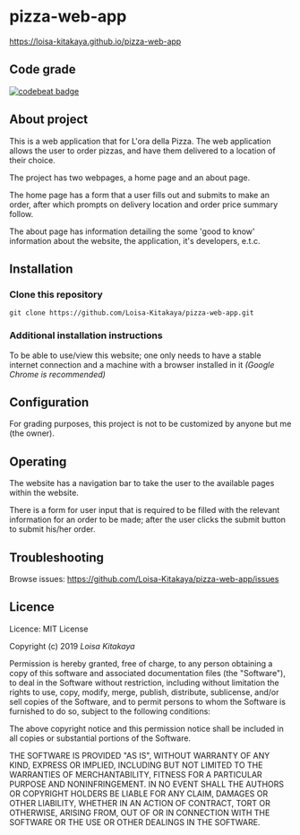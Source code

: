# pizza-web-app

<https://loisa-kitakaya.github.io/pizza-web-app>

## Code grade

[![codebeat badge](https://codebeat.co/badges/4d50f80e-dfe8-4202-90d5-313c6e6a161d)](https://codebeat.co/projects/github-com-loisa-kitakaya-pizza-web-app-master)

## About project

This is a web application that for L'ora della Pizza. The web application allows the user to order pizzas, and have them delivered to a location of their choice.

The project has two webpages, a home page and an about page.

The home page has a form that a user fills out and submits to make an order, after which prompts on delivery location and order price summary follow.

The about page has information detailing the some 'good to know' information about the website, the application, it's developers, e.t.c.

## Installation

### Clone this repository

```
git clone https://github.com/Loisa-Kitakaya/pizza-web-app.git

```

### Additional installation instructions

To be able to use/view this website; one only needs to have a stable internet connection and a machine with a browser installed in it _(Google Chrome is recommended)_

## Configuration

For grading purposes, this project is not to be customized by anyone but me (the owner).

## Operating

The website has a navigation bar to take the user to the available pages within the website.

There is a form for user input that is required to be filled with the relevant information for an order to be made; after the user clicks the submit button to submit his/her order.

## Troubleshooting

Browse issues: <https://github.com/Loisa-Kitakaya/pizza-web-app/issues>

## Licence

Licence: MIT License

Copyright (c) 2019 _Loisa Kitakaya_

Permission is hereby granted, free of charge, to any person obtaining a copy
of this software and associated documentation files (the "Software"), to deal
in the Software without restriction, including without limitation the rights
to use, copy, modify, merge, publish, distribute, sublicense, and/or sell
copies of the Software, and to permit persons to whom the Software is
furnished to do so, subject to the following conditions:

The above copyright notice and this permission notice shall be included in all
copies or substantial portions of the Software.

THE SOFTWARE IS PROVIDED "AS IS", WITHOUT WARRANTY OF ANY KIND, EXPRESS OR
IMPLIED, INCLUDING BUT NOT LIMITED TO THE WARRANTIES OF MERCHANTABILITY,
FITNESS FOR A PARTICULAR PURPOSE AND NONINFRINGEMENT. IN NO EVENT SHALL THE
AUTHORS OR COPYRIGHT HOLDERS BE LIABLE FOR ANY CLAIM, DAMAGES OR OTHER
LIABILITY, WHETHER IN AN ACTION OF CONTRACT, TORT OR OTHERWISE, ARISING FROM,
OUT OF OR IN CONNECTION WITH THE SOFTWARE OR THE USE OR OTHER DEALINGS IN THE
SOFTWARE.
